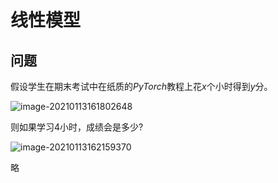 # 线性模型

## 问题

假设学生在期末考试中在纸质的$PyTorch$教程上花$x$个小时得到$y$分。

![image-20210113161802648](https://cdn.jsdelivr.net/gh/TheFoxFairy/ImgStg/202201070215925.png)

则如果学习4小时，成绩会是多少?

![image-20210113162159370](https://cdn.jsdelivr.net/gh/TheFoxFairy/ImgStg/202201070215926.png)

略